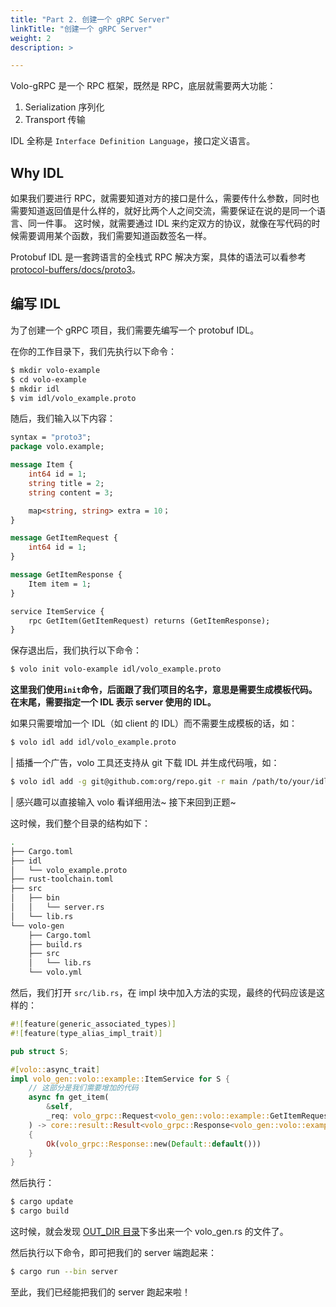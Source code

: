 ```yaml
---
title: "Part 2. 创建一个 gRPC Server"
linkTitle: "创建一个 gRPC Server"
weight: 2
description: >

---
```


Volo-gRPC 是一个 RPC 框架，既然是 RPC，底层就需要两大功能：
1. Serialization 序列化
2. Transport 传输

IDL 全称是 `Interface Definition Language`，接口定义语言。

## Why IDL

如果我们要进行 RPC，就需要知道对方的接口是什么，需要传什么参数，同时也需要知道返回值是什么样的，就好比两个人之间交流，需要保证在说的是同一个语言、同一件事。
这时候，就需要通过 IDL 来约定双方的协议，就像在写代码的时候需要调用某个函数，我们需要知道函数签名一样。

Protobuf IDL 是一套跨语言的全栈式 RPC 解决方案，具体的语法可以看参考 [protocol-buffers/docs/proto3](https://developers.google.com/protocol-buffers/docs/proto3)。

## 编写 IDL

为了创建一个 gRPC 项目，我们需要先编写一个 protobuf IDL。

在你的工作目录下，我们先执行以下命令：

```bash
$ mkdir volo-example
$ cd volo-example
$ mkdir idl
$ vim idl/volo_example.proto
```

随后，我们输入以下内容：

```protobuf
syntax = "proto3";
package volo.example;

message Item {
    int64 id = 1;
    string title = 2;
    string content = 3;

    map<string, string> extra = 10；
}

message GetItemRequest {
    int64 id = 1;
}

message GetItemResponse {
    Item item = 1;
}

service ItemService {
    rpc GetItem(GetItemRequest) returns (GetItemResponse);
}
```

保存退出后，我们执行以下命令：

```bash
$ volo init volo-example idl/volo_example.proto
```

**这里我们使用`init`命令，后面跟了我们项目的名字，意思是需要生成模板代码。在末尾，需要指定一个 IDL 表示 server 使用的 IDL。**

如果只需要增加一个 IDL（如 client 的 IDL）而不需要生成模板的话，如：

```bash
$ volo idl add idl/volo_example.proto
```

| 插播一个广告，volo 工具还支持从 git 下载 IDL 并生成代码哦，如：

```bash
$ volo idl add -g git@github.com:org/repo.git -r main /path/to/your/idl.thrift
```

| 感兴趣可以直接输入 volo 看详细用法~ 接下来回到正题~

这时候，我们整个目录的结构如下：

```bash
.
├── Cargo.toml
├── idl
│   └── volo_example.proto
├── rust-toolchain.toml
├── src
│   ├── bin
│   │   └── server.rs
│   └── lib.rs
└── volo-gen
    ├── Cargo.toml
    ├── build.rs
    ├── src
    │   └── lib.rs
    └── volo.yml
```

然后，我们打开 `src/lib.rs`，在 impl 块中加入方法的实现，最终的代码应该是这样的：

```rust
#![feature(generic_associated_types)]
#![feature(type_alias_impl_trait)]

pub struct S;

#[volo::async_trait]
impl volo_gen::volo::example::ItemService for S {
    // 这部分是我们需要增加的代码
    async fn get_item(
        &self,
        _req: volo_grpc::Request<volo_gen::volo::example::GetItemRequest>,
    ) -> core::result::Result<volo_grpc::Response<volo_gen::volo::example::GetItemResponse>, volo_grpc::Status>
    {
        Ok(volo_grpc::Response::new(Default::default()))
    }
}
```

然后执行：

```bash
$ cargo update
$ cargo build
```

这时候，就会发现 [OUT_DIR 目录](https://doc.rust-lang.org/cargo/reference/environment-variables.html#environment-variables-cargo-sets-for-build-scripts)下多出来一个 volo_gen.rs 的文件了。

然后执行以下命令，即可把我们的 server 端跑起来：

```bash
$ cargo run --bin server
```

至此，我们已经能把我们的 server 跑起来啦！
